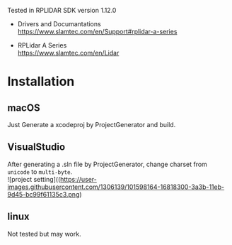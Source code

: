Tested in RPLIDAR SDK version 1.12.0  

- Drivers and Documantations
https://www.slamtec.com/en/Support#rplidar-a-series

- RPLidar A Series  
https://www.slamtec.com/en/Lidar

# Installation

## macOS
Just Generate a xcodeproj by ProjectGenerator and build.

## VisualStudio
After generating a .sln file by ProjectGenerator, change charset from `unicode` to `multi-byte`.  
![project setting]((https://user-images.githubusercontent.com/1306139/101598164-16818300-3a3b-11eb-9d45-bc99f61135c3.png)

## linux
Not tested but may work.